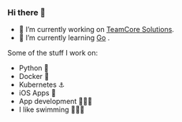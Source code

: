### Hi there 👋

- 🔭  I’m currently working on [TeamCore Solutions](https://www.teamcore.net).
- 🌱 I’m currently learning [Go](https://golang.org/) .


Some of the stuff I work on: 
- Python 🐍
- Docker 🐳
- Kubernetes ⚓️
- iOS Apps 📱
- App development 👨🏿‍💻
- I like swimming 🏊🏾‍♂️
<!--
**davidgg090/davidgg090** is a ✨ _special_ ✨ repository because its `README.md` (this file) appears on your GitHub profile.

Here are some ideas to get you started:

- 🔭 I’m currently working on ...
- 🌱 I’m currently learning ...
- 👯 I’m looking to collaborate on ...
- 🤔 I’m looking for help with ...
- 💬 Ask me about ...
- 📫 How to reach me: ...
- 😄 Pronouns: ...
- ⚡ Fun fact: ...
-->
